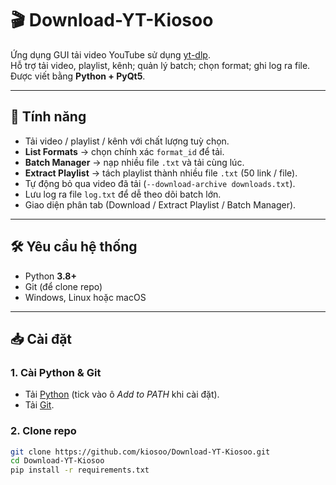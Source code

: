# 🎬 Download-YT-Kiosoo

Ứng dụng GUI tải video YouTube sử dụng [yt-dlp](https://github.com/yt-dlp/yt-dlp).  
Hỗ trợ tải video, playlist, kênh; quản lý batch; chọn format; ghi log ra file.  
Được viết bằng **Python + PyQt5**.

---

## 🚀 Tính năng
- Tải video / playlist / kênh với chất lượng tuỳ chọn.
- **List Formats** → chọn chính xác `format_id` để tải.
- **Batch Manager** → nạp nhiều file `.txt` và tải cùng lúc.
- **Extract Playlist** → tách playlist thành nhiều file `.txt` (50 link / file).
- Tự động bỏ qua video đã tải (`--download-archive downloads.txt`).
- Lưu log ra file `log.txt` để dễ theo dõi batch lớn.
- Giao diện phân tab (Download / Extract Playlist / Batch Manager).

---

## 🛠 Yêu cầu hệ thống

- Python **3.8+**
- Git (để clone repo)
- Windows, Linux hoặc macOS

---

## 📥 Cài đặt

### 1. Cài Python & Git
- Tải [Python](https://www.python.org/downloads/) (tick vào ô *Add to PATH* khi cài đặt).
- Tải [Git](https://git-scm.com/downloads).

### 2. Clone repo
```bash
git clone https://github.com/kiosoo/Download-YT-Kiosoo.git
cd Download-YT-Kiosoo
pip install -r requirements.txt


